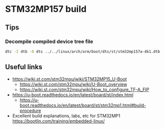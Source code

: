 # STM32MP157 build

## Tips

### Decompile compiled device tree file

```sh
dtc -I dtb -O dts ../../linux/arch/arm/boot/dts/st/stm32mp157a-dk1.dtb > compiled.dts
```

## Useful links

- <https://wiki.st.com/stm32mpu/wiki/STM32MP15_U-Boot>
  - <https://wiki.st.com/stm32mpu/wiki/U-Boot_overview>
  - <https://wiki.st.com/stm32mpu/wiki/How_to_configure_TF-A_FIP>
- <https://u-boot.readthedocs.io/en/latest/board/st/index.html>
  - <https://u-boot.readthedocs.io/en/latest/board/st/stm32mp1.html#build-procedure>
- Excellent build explanations, labs, etc for STM32MP1 <https://bootlin.com/training/embedded-linux/>
